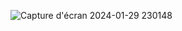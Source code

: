 ![Capture d'écran 2024-01-29 230148](https://github.com/Melchissedeck/jeu_RPG/assets/156782976/717ede93-81ed-44a2-a23f-cc0666508ad2)
